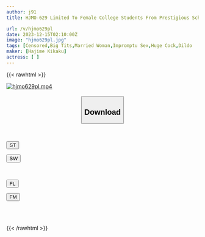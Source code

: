 ```yaml
---
author: j91
title: HJMO-629 Limited To Female College Students From Prestigious Schools Who Want To Be Announcers! “Female Announcers Should Be Able To Read Manuscripts Under Any Circumstances!?” Fixed Vibrator Dirty Talk News Super Extreme Report 4 If You Finish Reading The Manuscript Without Giving In To The Mischievous Interference, You Will Receive 1 Million Yen! If You Give Up Midway Through, You Will Be Immediately Given A Creampie Punishment Game!

url: /v/hjmo629pl
date: 2023-12-15T02:10:00Z
image: "hjmo629pl.jpg"
tags: [Censored,Big Tits,Married Woman,Impromptu Sex,Huge Cock,Dildo	 ]
maker: [Hajime Kikaku]
actress: [ ]
---
```



{{< rawhtml >}}

<div class="video" data-videoid="GPRmPQgrO4s1vGj">
    <a href="javascript:;">
        <img src="/v/hjmo629pl/hjmo629pl.jpg" width="WIDTH" height="HEIGHT" alt="hjmo629pl.mp4" loading="lazy">
    </a>
</div>

<script type="text/javascript" src="https://j91.asia/asset/on-demand-st.js"></script>

<br>
  <link rel="stylesheet" href="https://j91.asia/asset/bs5.css">
  
  <center>
  <button class="btn btn-primary" type="button" data-bs-toggle="collapse" data-bs-target=".multi-collapse" aria-expanded="false" aria-controls="multiCollapseExample1 multiCollapseExample2"><h2>Download</h2></button></center>
</p>
<div class="row">
  <div class="col">
    <div class="collapse multi-collapse" id="multiCollapseExample1">
      <div class="card card-body">
	      	      <br>
<div class="buttons">  
<p><a href="https://streamtape.to/v/GPRmPQgrO4s1vGj" target="_blank"><button class="btn-hover color-3"><i class="fa fa-download"></i> ST</button></a></p>
<p><a href="https://flaswish.com/uxdwt82ggcjb" target="_blank"><button class="btn-hover color-2"><i class="fa fa-download"></i> SW</button></a></p></div>
    </div>
  </div>
</div>
  <div class="col">
    <div class="collapse multi-collapse" id="multiCollapseExample2">
      <div class="card card-body">
	      <br>
<div class="buttons">
<p><a href="https://filelions.site/f/02yulecxx83b" target="_blank"><button class="btn-hover color-9"><i class="fa fa-download"></i> FL</button></a></p>
<p><a href="https://filemoon.sx/d/ko9p6pyklq0q" target="_blank"><button class="btn-hover color-8"><i class="fa fa-download"></i> FM</button></a></p></div>
<br><br>
      </div>
    </div>
  </div>
</div>

{{< /rawhtml >}}